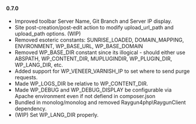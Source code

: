 #### 0.7.0
* Improved toolbar Server Name, Git Branch and Server IP display.
* Site post-creation/post-edit action to modify upload_url_path and upload_path options. (WIP)
* Removed esoteric constants: SUNRISE_LOADED, DOMAIN_MAPPING, ENVIRONMENT, WP_BASE_URL, WP_BASE_DOMAIN
* Removed WP_BASE_DIR constant since its illogical - should either use ABSPATH, WP_CONTENT_DIR, MUPLUGINDIR, WP_PLUGIN_DIR, WP_LANG_DIR, etc.
* Added support for WP_VENEER_VARNISH_IP to set where to send purge requests.
* Made WP_LOGS_DIR be relative to WP_CONTENT_DIR.
* Made WP_DEBUG and WP_DEBUG_DISPLAY be configurable via Apache environment even if not defiend in composer.json
* Bundled in monolog/monolog and removed Raygun4php\RaygunClient dependency.
* (WIP) Set WP_LANG_DIR properly.